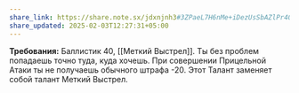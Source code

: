 ```yaml
---
share_link: https://share.note.sx/jdxnjnh3#3ZPaeL7H6nMe+iDezUsSbAZlPr405B3qSF1dTgKempM
share_updated: 2025-02-03T12:27:31+05:00
---
```

**Требования:** Баллистик 40, [[Меткий Выстрел]].
Ты без проблем попадаешь точно туда, куда хочешь. При совершении Прицельной Атаки ты не получаешь обычного штрафа -20.
Этот Талант заменяет собой талант Меткий Выстрел.
